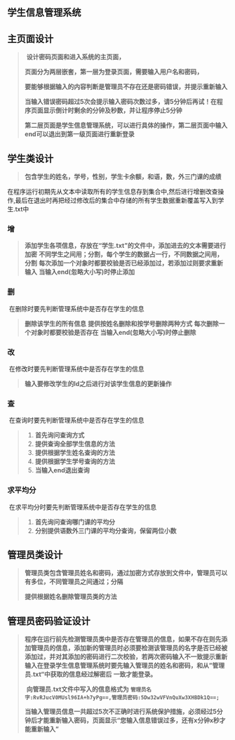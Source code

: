 ## 学生信息管理系统

## 主页面设计



> ​	**设计密码页面和进入系统的主页面，**
>
> ​	**页面分为两层嵌套，第一层为登录页面，需要输入用户名和密码，**
>
> ​	**要能够根据输入的内容判断是管理员不存在还是密码错误，并提示重新输入**
>
> ​	**当输入错误密码超过5次会提示输入密码次数过多，请5分钟后再试！在程序页面显示倒计时剩余的分钟及秒数，并让程序停止5分钟**
>
> ​	**第二层页面是学生信息管理系统，可以进行具体的操作，第二层页面中输入end可以退出到第一级页面进行重新登录**



## 学生类设计

> **包含学生的姓名，学号，性别，学生卡余额，和语，数，外三门课的成绩**

​	在程序运行初期先从文本中读取所有的学生信息存到集合中,然后进行增删改查操作,最后在退出时再把经过修改后的集合中存储的所有学生数据重新覆盖写入到学生.txt中

### 增

> **添加学生各项信息，存放在“学生.txt”的文件中，添加进去的文本需要进行加密**
> **不同学生之间用；分割，每个学生的数据占一行，不同数据之间用，分割**
> **每次添加一个对象时都要校验是否已经添加过，若添加过则要求重新输入**
> **当输入end(忽略大小写)时停止添加**

### 删

​	在删除时要先判断管理系统中是否存在学生的信息

> **删除该学生的所有信息**
> **提供按姓名删除和按学号删除两种方式**
> **每次删除一个对象时都要校验是否存在**
> **当输入end(忽略大小写)时停止删除**

### 改

​	在修改时要先判断管理系统中是否存在学生的信息

>   **输入要修改学生的Id之后进行对该学生信息的更新操作**

### **查**

​	在查询时要先判断管理系统中是否存在学生的信息

> 1. **首先询问查询方式**
> 2. **提供查询全部学生信息的方法**
> 3. **提供根据学生姓名查询的方法**
> 4. **提供根据学生学号查询的方法**
> 5. **当输入end退出查询**

### 求平均分

​	在求平均分时要先判断管理系统中是否存在学生的信息

>1. **首先询问查询哪门课的平均分**
>2. **分别提供语数外三门课的平均分查询，保留两位小数**

## 管理员类设计

> ​	**管理员类包含管理员姓名和密码，通过加密方式存放到文件中，管理员可以有多位，不同管理员之间通过；分隔**
>
> **提供根据姓名删除管理员类的方法**

## 管理员密码验证设计

> ​	**程序在运行前先检测管理员类中是否存在管理员的信息，如果不存在则先添加管理员的信息，添加新的管理员时必须要检测该管理员的名字是否已经被添加过，并对其添加的密码进行二次校验，若两次密码输入不一致提示重新输入**
> ​	**在登录学生信息管理系统时要先输入管理员的姓名和密码，和从”管理员.txt“中获取的信息经过解密后**
> **一致才能登录。**
>
> ​	**向管理员.txt文件中写入的信息格式为**
> ​	**`管理员名字:RvRJucV0MUsl96IA+h7yPg==,管理员密码:5Dw32wVFVnQuXw3XHBDk1Q==;`**
>
> ​	**当输入管理员信息一共超过5次不正确时进行系统保护措施，必须经过5分钟后才能重新输入密码，页面显示“您输入信息错误过多，还有x分钟x秒才能重新输入”**

